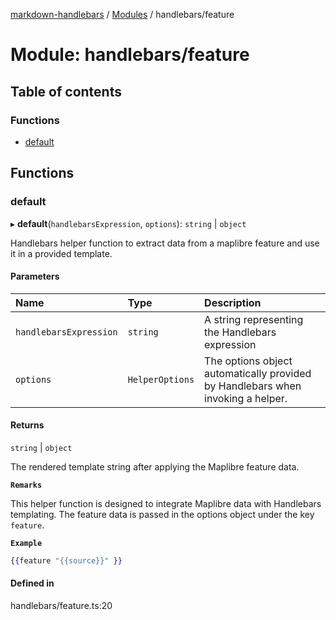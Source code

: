 [markdown-handlebars](../README.md) / [Modules](../modules.md) / handlebars/feature

# Module: handlebars/feature

## Table of contents

### Functions

- [default](handlebars_feature.md#default)

## Functions

### default

▸ **default**(`handlebarsExpression`, `options`): `string` \| `object`

Handlebars helper function to extract data from a maplibre feature and use it in a provided template.

#### Parameters

| Name | Type | Description |
| :------ | :------ | :------ |
| `handlebarsExpression` | `string` | A string representing the Handlebars expression |
| `options` | `HelperOptions` | The options object automatically provided by Handlebars when invoking a helper. |

#### Returns

`string` \| `object`

The rendered template string after applying the Maplibre feature data.

**`Remarks`**

This helper function is designed to integrate Maplibre data with Handlebars templating.
The feature data is passed in the options object under the key `feature`.

**`Example`**

```hbs
{{feature "{{source}}" }}
```

#### Defined in

handlebars/feature.ts:20
